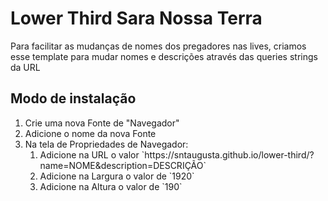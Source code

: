 # Lower Third Sara Nossa Terra

Para facilitar as mudanças de nomes dos pregadores nas lives, criamos esse template para mudar nomes e descrições através das queries strings da URL

## Modo de instalação

<ol>
  <li>Crie uma nova Fonte de "Navegador"</li>
  <li>Adicione o nome da nova Fonte</li>
  <li>
    Na tela de Propriedades de Navegador:
    <ol>
      <li>Adicione na URL o valor `https://sntaugusta.github.io/lower-third/?name=NOME&description=DESCRIÇÃO`</li>
      <li>Adicione na Largura o valor de `1920`</li>
      <li>Adicione na Altura o valor de `190`</li>
    </ol>
  </li>
</ol>
